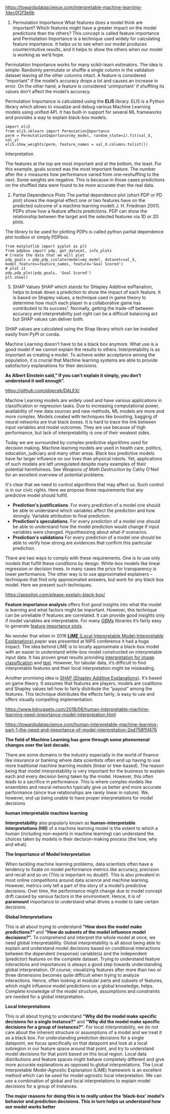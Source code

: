 https://towardsdatascience.com/interpretable-machine-learning-1dec0f2f3e6b

1. Permutation Importance
What features does a model think are important? Which features might have a greater impact on the model predictions than the others? This concept is called feature importance and Permutation Importance is a technique used widely for calculating feature importance. It helps us to see when our model produces counterintuitive results, and it helps to show the others when our model is working as we’d hope.

Permutation Importance works for many scikit-learn estimators. The idea is simple: Randomly permutate or shuffle a single column in the validation dataset leaving all the other columns intact. A feature is considered “important” if the model’s accuracy drops a lot and causes an increase in error. On the other hand, a feature is considered ‘unimportant’ if shuffling its values don’t affect the model’s accuracy.


Permutation Importance is calculated using the **ELI5** library. ELI5 is a Python library which allows to visualize and debug various Machine Learning models using unified API. It has built-in support for several ML frameworks and provides a way to explain black-box models.

```
import eli5
from eli5.sklearn import PermutationImportance
perm = PermutationImportance(my_model, random_state=1).fit(val_X, val_y)
eli5.show_weights(perm, feature_names = val_X.columns.tolist())

```


Interpretation

The features at the top are most important and at the bottom, the least. For this example, goals scored was the most important feature.
The number after the ± measures how performance varied from one-reshuffling to the next.
Some weights are negative. This is because in those cases predictions on the shuffled data were found to be more accurate than the real data.

2. Partial Dependence Plots
The partial dependence plot (short PDP or PD plot) shows the marginal effect one or two features have on the predicted outcome of a machine learning model( J. H. Friedman 2001). PDPs show how a feature affects predictions. PDP can show the relationship between the target and the selected features via 1D or 2D plots.

The library to be used for plotting PDPs is called python partial dependence plot toolbox or simply PDPbox.

```
from matplotlib import pyplot as plt
from pdpbox import pdp, get_dataset, info_plots
# Create the data that we will plot
pdp_goals = pdp.pdp_isolate(model=my_model, dataset=val_X, model_features=feature_names, feature='Goal Scored')
# plot it
pdp.pdp_plot(pdp_goals, 'Goal Scored')
plt.show()

```

3. SHAP Values
SHAP which stands for SHapley Additive exPlanation, helps to break down a prediction to show the impact of each feature. It is based on Shapley values, a technique used in game theory to determine how much each player in a collaborative game has contributed to its success¹. Normally, getting the trade-off between accuracy and interpretability just right can be a difficult balancing act but SHAP values can deliver both.

SHAP values are calculated using the Shap library which can be installed easily from PyPI or conda.



Machine Learning doesn’t have to be a black box anymore. What use is a good model if we cannot explain the results to others. Interpretability is as important as creating a model. To achieve wider acceptance among the population, it is crucial that Machine learning systems are able to provide satisfactory explanations for their decisions. 

**As Albert Einstein said,” If you can’t explain it simply, you don’t understand it well enough”.**



<https://github.com/pbiecek/DALEX/>

Machine Learning models are widely used and have various applications in classification or regression tasks. Due to increasing computational power, availability of new data sources and new methods, ML models are more and more complex. Models created with techniques like boosting, bagging of neural networks are true black boxes. It is hard to trace the link between input variables and model outcomes. They are use because of high performance, but lack of interpretability is one of their weakest sides.

Today we are surrounded by complex predictive algorithms used for decision making. Machine learning models are used in health care, politics, education, judiciary and many other areas. Black box predictive models have far larger influence on our lives than physical robots. Yet, applications of such models are left unregulated despite many examples of their potential harmfulness. See *Weapons of Math Destruction* by Cathy O'Neil for an excellent overview of potential problems.

It's clear that we need to control algorithms that may affect us. Such control is in our civic rights. Here we propose three requirements that any predictive model should fulfill.

- **Prediction's justifications**. For every prediction of a model one should be able to understand which variables affect the prediction and how strongly. Variable attribution to final prediction.
- **Prediction's speculations**. For every prediction of a model one should be able to understand how the model prediction would change if input variables were changed. Hypothesizing about what-if scenarios.
- **Prediction's validations** For every prediction of a model one should be able to verify how strong are evidences that confirm this particular prediction.

There are two ways to comply with these requirements. One is to use only models that fulfill these conditions by design. White-box models like linear regression or decision trees. In many cases the price for transparency is lower performance. The other way is to use approximated explainers – techniques that find only approximated answers, but work for any black box model. Here we present such techniques.



https://appsilon.com/please-explain-black-box/

**Feature importance analysis** offers first good insights into what the model is learning and what factors might be important. However, this technique can be unreliable if features are correlated. It can provide good insights only if model variables are interpretable. For many [GBMs](https://towardsdatascience.com/boosting-algorithm-gbm-97737c63daa3) libraries it’s fairly easy to generate [feature importance plots](https://www.r-bloggers.com/variable-importance-plot-and-variable-selection/).

No wonder that when in 2016 [**LIME** (Local Interpretable Model-Interpretable Explanations) ](https://arxiv.org/abs/1602.04938)paper was presented at NIPS conference it had a huge impact. The idea behind LIME is to locally approximate a black-box model with an easier to understand white-box model constructed on interpretable input data. It has proven great results providing [interpretation for image classification](https://www.oreilly.com/learning/introduction-to-local-interpretable-model-agnostic-explanations-lime) and [text](https://christophm.github.io/interpretable-ml-book/lime.html#lime-for-text). However, for tabular data, it’s difficult to find interpretable features and their local interpretation might be misleading.

Another promising idea is [SHAP (Shapley Additive Explanations)](https://arxiv.org/abs/1705.07874). It’s based on game theory. It assumes that features are players, models are coalitions and Shapley values tell how to fairly distribute the “payout” among the features. This technique distributes the effects fairly, is easy to use and offers visually compelling implementation.



<https://www.kdnuggets.com/2018/06/human-interpretable-machine-learning-need-importance-model-interpretation.html>

<https://towardsdatascience.com/human-interpretable-machine-learning-part-1-the-need-and-importance-of-model-interpretation-2ed758f5f476>

**The field of Machine Learning has gone through some phenomenal changes over the last decade.** 

There are some domains in the industry especially in the world of finance like insurance or banking where data scientists often end up having to use more traditional machine learning models (linear or tree-based). The reason being that model interpretability is very important for the business to explain each and every decision being taken by the model. However, this often leads to a sacrifice in performance. This is where complex models like ensembles and neural networks typically give us better and more accurate performance (since true relationships are rarely linear in nature). We, however, end up being unable to have proper interpretations for model decisions

**human interpretable machine learning**

**Interpretability** also popularly known as **human-interpretable interpretations (HII)** of a machine learning model is the extent to which a human (including non-experts in machine learning) can understand the choices taken by models in their decision-making process (the how, why and what).

**The Importance of Model Interpretation**

When tackling machine learning problems, data scientists often have a tendency to fixate on model performance metrics like accuracy, precision and recall and so on (This is important no doubt!). This is also prevalent in most online competitions around data science and machine learning. However, metrics only tell a part of the story of a model’s predictive decisions. Over time, the performance might change due to model concept drift caused by various factors in the environment. Hence, it is of **paramount** importance to understand what drives a model to take certain decisions.

**Global Interpretations**

This is all about trying to understand **“How does the model make predictions?”** and **“How do subsets of the model influence model decisions?”.** To comprehend and interpret the whole model at once, we need global interpretability. Global interpretability is all about being able to explain and understand model decisions based on conditional interactions between the dependent (response) variable(s) and the independent (predictor) features on the complete dataset. Trying to understand feature interactions and importances is always a good step towards understanding global interpretation. Of course, visualizing features after more than two or three dimensions becomes quite difficult when trying to analyze interactions. Hence, often looking at modular parts and subsets of features, which might influence model predictions on a global knowledge, helps. Complete knowledge of the model structure, assumptions and constraints are needed for a global interpretation.

**Local Interpretations**

This is all about trying to understand **“Why did the model make specific decisions for a single instance?”** and **“Why did the model make specific decisions for a group of instances?”**. For local interpretability, we do not care about the inherent structure or assumptions of a model and we treat it as a black box. For understanding prediction decisions for a single datapoint, we focus specifically on that datapoint and look at a local subregion in our feature space around that point, and try to understand model decisions for that point based on this local region. Local data distributions and feature spaces might behave completely different and give more accurate explanations as opposed to global interpretations. The Local Interpretable Model-Agnostic Explanation (LIME) framework is an excellent method which can be used for model-agnostic local interpretation. We can use a combination of global and local interpretations to explain model decisions for a group of instances.

**The major reasons for doing this is to really unbox the ‘black-box’ model’s behavior and prediction decisions. This in turn helps us understand how our model works better**















